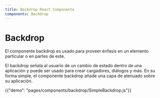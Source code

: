 ```yaml
---
title: Backdrop React Componente
components: Backdrop
---
```


# Backdrop

<p class="description">El componente backdrop es usado para proveer énfasis en un elemento particular o en partes de este.</p>

El backdrop señala al usuario de un cambio de estado dentro de una aplicación y puede ser usado para crear cargadores, diálogos y más. En su forma simple, el componente backdrop añade una capa de atenuado sobre su aplicación.

{{"demo": "pages/components/backdrop/SimpleBackdrop.js"}}
